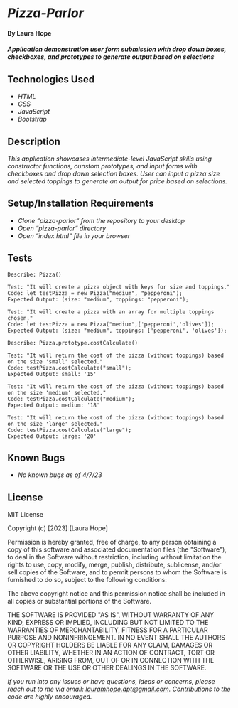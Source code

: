 # _Pizza-Parlor_

#### By **Laura Hope**

#### _Application demonstration user form submission with drop down boxes, checkboxes, and prototypes to generate output based on selections_

## Technologies Used

* _HTML_
* _CSS_
* _JavaScript_
* _Bootstrap_

## Description

_This application showcases intermediate-level JavaScript skills using constructor functions, cunstom prototypes, and input forms with checkboxes and drop down selection boxes. User can input a pizza size and selected toppings to generate an output for price based on selections._

## Setup/Installation Requirements

* _Clone “pizza-parlor“ from the repository to your desktop_
* _Open “pizza-parlor“ directory_
* _Open “index.html“ file in your browser_

## Tests
```
Describe: Pizza()

Test: "It will create a pizza object with keys for size and toppings."
Code: let testPizza = new Pizza("medium", "pepperoni");
Expected Output: (size: "medium", toppings: "pepperoni");

Test: "It will create a pizza with an array for multiple toppings chosen."
Code: let testPizza = new Pizza("medium",['pepperoni','olives']);
Expected Output: (size: "medium", toppings: ['pepperoni', 'olives']); 

Describe: Pizza.prototype.costCalculate()

Test: "It will return the cost of the pizza (without toppings) based on the size 'small' selected."
Code: testPizza.costCalculate("small");
Expected Output: small: '15'

Test: "It will return the cost of the pizza (without toppings) based on the size 'medium' selected."
Code: testPizza.costCalculate("medium");
Expected Output: medium: '18'

Test: "It will return the cost of the pizza (without toppings) based on the size 'large' selected."
Code: testPizza.costCalculate("large");
Expected Output: large: '20'

```
## Known Bugs

* _No known bugs as of 4/7/23_

## License

MIT License

Copyright (c) [2023] [Laura Hope]

Permission is hereby granted, free of charge, to any person obtaining a copy
of this software and associated documentation files (the "Software"), to deal
in the Software without restriction, including without limitation the rights
to use, copy, modify, merge, publish, distribute, sublicense, and/or sell
copies of the Software, and to permit persons to whom the Software is
furnished to do so, subject to the following conditions:

The above copyright notice and this permission notice shall be included in all
copies or substantial portions of the Software.

THE SOFTWARE IS PROVIDED "AS IS", WITHOUT WARRANTY OF ANY KIND, EXPRESS OR
IMPLIED, INCLUDING BUT NOT LIMITED TO THE WARRANTIES OF MERCHANTABILITY,
FITNESS FOR A PARTICULAR PURPOSE AND NONINFRINGEMENT. IN NO EVENT SHALL THE
AUTHORS OR COPYRIGHT HOLDERS BE LIABLE FOR ANY CLAIM, DAMAGES OR OTHER
LIABILITY, WHETHER IN AN ACTION OF CONTRACT, TORT OR OTHERWISE, ARISING FROM,
OUT OF OR IN CONNECTION WITH THE SOFTWARE OR THE USE OR OTHER DEALINGS IN THE
SOFTWARE.

_If you run into any issues or have questions, ideas or concerns, please reach out to me via email: lauramhope.dpt@gmail.com.  Contributions to the code are highly encouraged._

